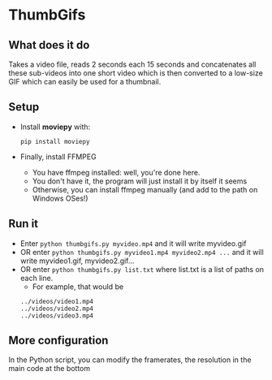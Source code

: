 # ThumbGifs

## What does it do
Takes a video file, reads 2 seconds each 15 seconds and concatenates all these
sub-videos into one short video which is then converted to a low-size GIF which
can easily be used for a thumbnail.

## Setup
- Install **moviepy** with:

   ```shell
   pip install moviepy
   ```
   
- Finally, install FFMPEG
    - You have ffmpeg installed: well, you're done here.
    - You don't have it, the program will just install it by itself it seems
    - Otherwise, you can install ffmpeg manually (and add to the path on Windows OSes!)

## Run it
- Enter `python thumbgifs.py myvideo.mp4` and it will write myvideo.gif
- OR enter `python thumbgifs.py myvideo1.mp4 myvideo2.mp4 ...` and it will write myvideo1.gif, myvideo2.gif...
- OR enter `python thumbgifs.py list.txt` where list.txt is a list of paths on each line.
    - For example, that would be
    ```
    ../videos/video1.mp4
    ../videos/video2.mp4
    ../videos/video3.mp4
    ```
	
## More configuration
In the Python script, you can modify the framerates, the resolution in the main code at the bottom